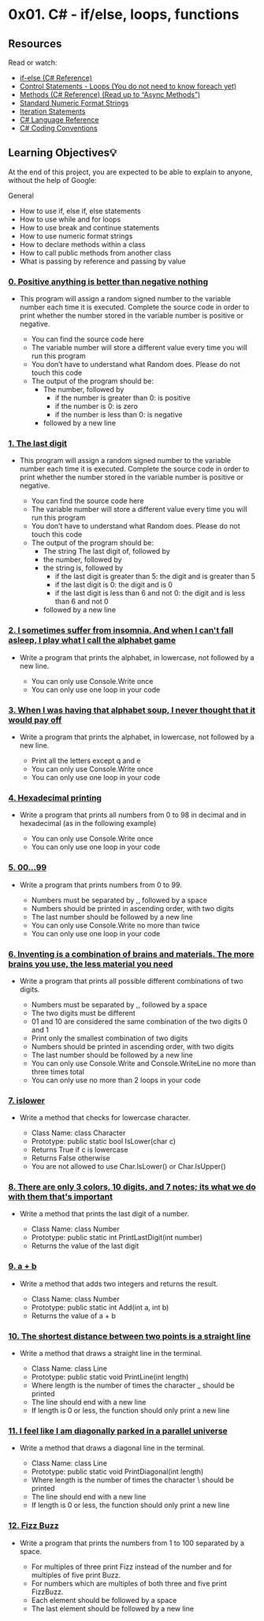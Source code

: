 # 0x01. C# - if/else, loops, functions

## Resources
Read or watch:

* [if-else (C# Reference)](https://docs.microsoft.com/en-us/dotnet/csharp/language-reference/statements/selection-statements)
* [Control Statements - Loops (You do not need to know foreach yet)](https://csharp-station.com/Tutorial/CSharp/Lesson04)
* [Methods (C# Reference) (Read up to “Async Methods”)](https://docs.microsoft.com/en-us/dotnet/csharp/programming-guide/classes-and-structs/methods)
* [Standard Numeric Format Strings](https://docs.microsoft.com/en-us/dotnet/standard/base-types/standard-numeric-format-strings)
* [Iteration Statements](https://docs.microsoft.com/en-us/dotnet/csharp/language-reference/keywords/statement-keywords)
* [C# Language Reference](https://docs.microsoft.com/en-us/dotnet/csharp/language-reference/)
* [C# Coding Conventions](https://docs.microsoft.com/en-us/dotnet/csharp/fundamentals/coding-style/coding-conventions)

## Learning Objectives:bulb:
At the end of this project, you are expected to be able to explain to anyone, without the help of Google:

General
- How to use if, else if, else statements
- How to use while and for loops
- How to use break and continue statements
- How to use numeric format strings
- How to declare methods within a class
- How to call public methods from another class
- What is passing by reference and passing by value

### [0. Positive anything is better than negative nothing](./0-positive_or_negative)
* This program will assign a random signed number to the variable number each time it is executed. Complete the source code in order to print whether the number stored in the variable number is positive or negative.

  - You can find the source code here
  - The variable number will store a different value every time you will run this program
  - You don’t have to understand what Random does. Please do not touch this code
  - The output of the program should be:
    * The number, followed by
      - if the number is greater than 0: is positive
      - if the number is 0: is zero
      - if the number is less than 0: is negative
    * followed by a new line

### [1. The last digit](./1-last_digit)
* This program will assign a random signed number to the variable number each time it is executed. Complete the source code in order to print whether the number stored in the variable number is positive or negative.

  - You can find the source code here
  - The variable number will store a different value every time you will run this program
  - You don’t have to understand what Random does. Please do not touch this code
  - The output of the program should be:
    * The string The last digit of, followed by
    * the number, followed by
    * the string is, followed by
      - if the last digit is greater than 5: the digit and is greater than 5
      - if the last digit is 0: the digit and is 0
      - if the last digit is less than 6 and not 0: the digit and is less than 6 and not 0
    * followed by a new line

### [2. I sometimes suffer from insomnia. And when I can't fall asleep, I play what I call the alphabet game](./2-print_alphabet)
* Write a program that prints the alphabet, in lowercase, not followed by a new line.

  - You can only use Console.Write once
  - You can only use one loop in your code

### [3. When I was having that alphabet soup, I never thought that it would pay off](./3-print_alphabt)
* Write a program that prints the alphabet, in lowercase, not followed by a new line.

  - Print all the letters except q and e
  - You can only use Console.Write once
  - You can only use one loop in your code

### [4. Hexadecimal printing](./4-print_hexa)
* Write a program that prints all numbers from 0 to 98 in decimal and in hexadecimal (as in the following example)

  - You can only use Console.Write once
  - You can only use one loop in your code

### [5. 00...99](./5-print_comb)
* Write a program that prints numbers from 0 to 99.

  - Numbers must be separated by ,, followed by a space
  - Numbers should be printed in ascending order, with two digits
  - The last number should be followed by a new line
  - You can only use Console.Write no more than twice
  - You can only use one loop in your code

### [6. Inventing is a combination of brains and materials. The more brains you use, the less material you need](./6-print_comb2)
* Write a program that prints all possible different combinations of two digits.

  - Numbers must be separated by ,, followed by a space
  - The two digits must be different
  - 01 and 10 are considered the same combination of the two digits 0 and 1
  - Print only the smallest combination of two digits
  - Numbers should be printed in ascending order, with two digits
  - The last number should be followed by a new line
  - You can only use Console.Write and Console.WriteLine no more than three times total
  - You can only use no more than 2 loops in your code

### [7. islower](./7-islower)
* Write a method that checks for lowercase character.

  - Class Name: class Character
  - Prototype: public static bool IsLower(char c)
  - Returns True if c is lowercase
  - Returns False otherwise
  - You are not allowed to use Char.IsLower() or Char.IsUpper()

### [8. There are only 3 colors, 10 digits, and 7 notes; its what we do with them that's important](./8-print_last_digit)
* Write a method that prints the last digit of a number.

  - Class Name: class Number
  - Prototype: public static int PrintLastDigit(int number)
  - Returns the value of the last digit

### [9. a + b](./9-add)
* Write a method that adds two integers and returns the result.

  - Class Name: class Number
  - Prototype: public static int Add(int a, int b)
  - Returns the value of a + b

### [10. The shortest distance between two points is a straight line](./10-print_line)
* Write a method that draws a straight line in the terminal.

  - Class Name: class Line
  - Prototype: public static void PrintLine(int length)
  - Where length is the number of times the character _ should be printed
  - The line should end with a new line
  - If length is 0 or less, the function should only print a new line

### [11. I feel like I am diagonally parked in a parallel universe](./11-print_diagonal)
* Write a method that draws a diagonal line in the terminal.

  - Class Name: class Line
  - Prototype: public static void PrintDiagonal(int length)
  - Where length is the number of times the character \ should be printed
  - The line should end with a new line
  - If length is 0 or less, the function should only print a new line

### [12. Fizz Buzz](./12-fizzbuzz)
* Write a program that prints the numbers from 1 to 100 separated by a space.

  - For multiples of three print Fizz instead of the number and for multiples of five print Buzz.
  - For numbers which are multiples of both three and five print FizzBuzz.
  - Each element should be followed by a space
  - The last element should be followed by a new line
